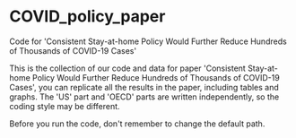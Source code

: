 # COVID_policy_paper
Code for 'Consistent Stay-at-home Policy Would Further Reduce Hundreds of Thousands of COVID-19 Cases'

This is the collection of our code and data for paper 'Consistent Stay-at-home Policy Would Further Reduce Hundreds of Thousands of COVID-19 Cases', you can replicate all the results in the paper, including tables and graphs. The 'US' part and 'OECD' parts are written independently, so the coding style may be different.  

Before you run the code, don't remember to change the default path.
